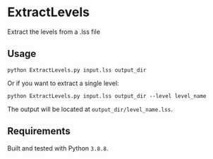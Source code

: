 # ExtractLevels
Extract the levels from a .lss file

## Usage

`python ExtractLevels.py input.lss output_dir`

Or if you want to extract a single level:

`python ExtractLevels.py input.lss output_dir --level level_name`

The output will be located at `output_dir/level_name.lss`.

## Requirements

Built and tested with Python `3.8.8`.
